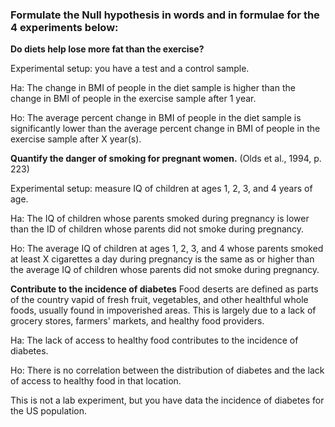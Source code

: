 ### Formulate the Null hypothesis in words and in formulae for the 4 experiments below:

**Do diets help lose more fat than the exercise?**

Experimental setup: you have a test and a control sample.

Ha: The change in BMI of people in the diet sample is higher than the change in BMI of people in the exercise sample after 1 year.

Ho: The average percent change in BMI of people in the diet sample is significantly lower than the average percent change in BMI of people in the exercise sample after X year(s).



**Quantify the danger of smoking for pregnant women.** (Olds et al., 1994, p. 223)

Experimental setup: measure IQ of children at ages 1, 2, 3, and 4 years of age.

Ha: The IQ of children whose parents smoked during pregnancy is lower than the ID of children whose parents did not smoke during pregnancy.

Ho: The average IQ of children at ages 1, 2, 3, and 4 whose parents smoked at least X cigarettes a day during pregnancy is the same as or higher than the average IQ of children whose parents did not smoke during pregnancy.



**Contribute to the incidence of diabetes** 
Food deserts are defined as parts of the country vapid of fresh fruit, vegetables, and other healthful whole foods, usually found in impoverished areas. This is largely due to a lack of grocery stores, farmers' markets, and healthy food providers.

Ha: The lack of access to healthy food contributes to the incidence of diabetes.

Ho: There is no correlation between the distribution of diabetes and the lack of access to healthy food in that location.


This is not a lab experiment, but you have data the incidence of diabetes for the US population.
